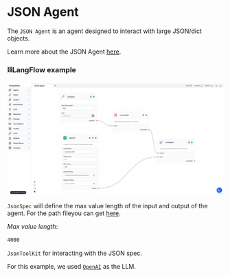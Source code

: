 # JSON Agent

The `JSON Agent` is an agent designed to interact with large JSON/dict objects.

Learn more about the JSON Agent [here]([JsonAgent](https://python.langchain.com/en/latest/modules/agents/toolkits/examples/json.html)).

### ⛓️LangFlow example

![JSON Agent](img/json-agent.png)

`JsonSpec` will define the max value length of the input and output of the agent. For the path fileyou can get [here](https://raw.githubusercontent.com/openai/openai-openapi/master/openapi.yaml).

*Max value length*:

```txt
4000
```

`JsonToolKit` for interacting with the JSON spec. 

For this example, we used [`OpenAI`](https://platform.openai.com/) as the LLM.